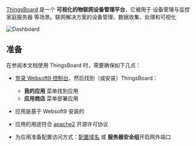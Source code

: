 [ThingsBoard](https://thingsboard.io/) 是一个 **可视化的物联网设备管理平台**，它被用于 设备管理与监控 家庭服务器  等场景。联网解决方案的设备管理、数据收集、处理和可视化


![Dashboard](https://libs.websoft9.com/Websoft9/DocsPicture/zh/thingsboard/thingsboard-gui-websoft9.png)


## 准备

在参阅本文档使用 ThingsBoard 时，需要确保如下几点：

- [登录 Websoft9 控制台](./login-console)，然后找到（或安装）ThingsBoard：
  - **我的应用** 菜单找到应用 
  - **应用商店** 菜单部署应用

- 应用是基于 Websoft9 安装的


- 应用的用途符合 [apache2](https://opensource.org/licenses/Apache-2.0) 开源许可协议


- 为应用准备配置访问方式：[配置域名](./domain-set) 或 **服务器安全组**开启网外端口